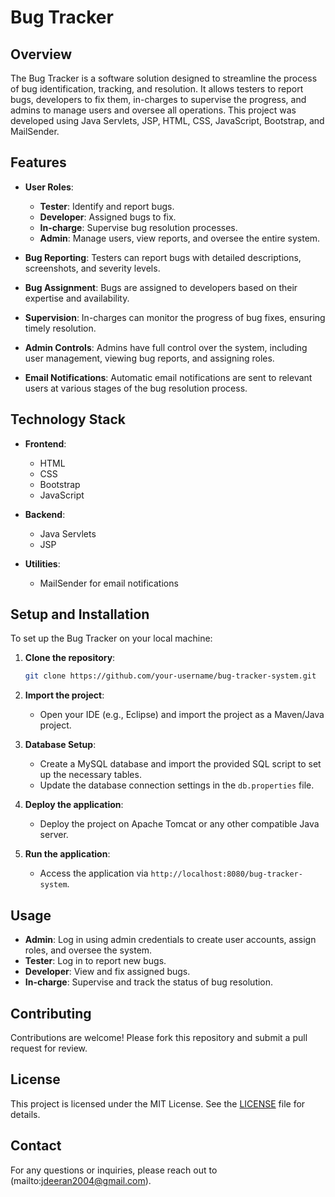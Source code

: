 
# Bug Tracker

## Overview
The Bug Tracker is a software solution designed to streamline the process of bug identification, tracking, and resolution. It allows testers to report bugs, developers to fix them, in-charges to supervise the progress, and admins to manage users and oversee all operations. This project was developed using Java Servlets, JSP, HTML, CSS, JavaScript, Bootstrap, and MailSender.

## Features
- **User Roles**: 
  - **Tester**: Identify and report bugs.
  - **Developer**: Assigned bugs to fix.
  - **In-charge**: Supervise bug resolution processes.
  - **Admin**: Manage users, view reports, and oversee the entire system.

- **Bug Reporting**: Testers can report bugs with detailed descriptions, screenshots, and severity levels.

- **Bug Assignment**: Bugs are assigned to developers based on their expertise and availability.

- **Supervision**: In-charges can monitor the progress of bug fixes, ensuring timely resolution.

- **Admin Controls**: Admins have full control over the system, including user management, viewing bug reports, and assigning roles.

- **Email Notifications**: Automatic email notifications are sent to relevant users at various stages of the bug resolution process.

## Technology Stack
- **Frontend**: 
  - HTML
  - CSS
  - Bootstrap
  - JavaScript

- **Backend**:
  - Java Servlets
  - JSP

- **Utilities**:
  - MailSender for email notifications

## Setup and Installation
To set up the Bug Tracker on your local machine:

1. **Clone the repository**:
   ```bash
   git clone https://github.com/your-username/bug-tracker-system.git
   ```

2. **Import the project**:
   - Open your IDE (e.g., Eclipse) and import the project as a Maven/Java project.

3. **Database Setup**:
   - Create a MySQL database and import the provided SQL script to set up the necessary tables.
   - Update the database connection settings in the `db.properties` file.

4. **Deploy the application**:
   - Deploy the project on Apache Tomcat or any other compatible Java server.

5. **Run the application**:
   - Access the application via `http://localhost:8080/bug-tracker-system`.

## Usage
- **Admin**: Log in using admin credentials to create user accounts, assign roles, and oversee the system.
- **Tester**: Log in to report new bugs.
- **Developer**: View and fix assigned bugs.
- **In-charge**: Supervise and track the status of bug resolution.

## Contributing
Contributions are welcome! Please fork this repository and submit a pull request for review.

## License
This project is licensed under the MIT License. See the [LICENSE](LICENSE) file for details.

## Contact
For any questions or inquiries, please reach out to (mailto:jdeeran2004@gmail.com).
